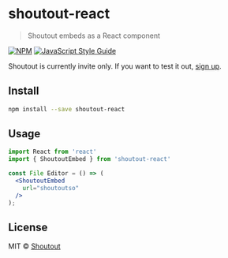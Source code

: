 # shoutout-react

> Shoutout embeds as a React component

[![NPM](https://img.shields.io/npm/v/shoutout-react.svg)](https://www.npmjs.com/package/shoutout-react) [![JavaScript Style Guide](https://img.shields.io/badge/code_style-standard-brightgreen.svg)](https://standardjs.com)

Shoutout is currently invite only. If you want to test it out, [sign up](https://shoutout.so).

## Install

```bash
npm install --save shoutout-react
```

## Usage

```jsx
import React from 'react'
import { ShoutoutEmbed } from 'shoutout-react'

const File Editor = () => (
  <ShoutoutEmbed
    url="shoutoutso"
  />
);
```

## License

MIT © [Shoutout](https://shoutout.so)
